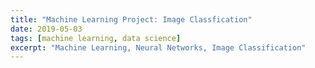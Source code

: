 ```yaml
---
title: "Machine Learning Project: Image Classfication"
date: 2019-05-03
tags: [machine learning, data science]
excerpt: "Machine Learning, Neural Networks, Image Classification"
---
```

